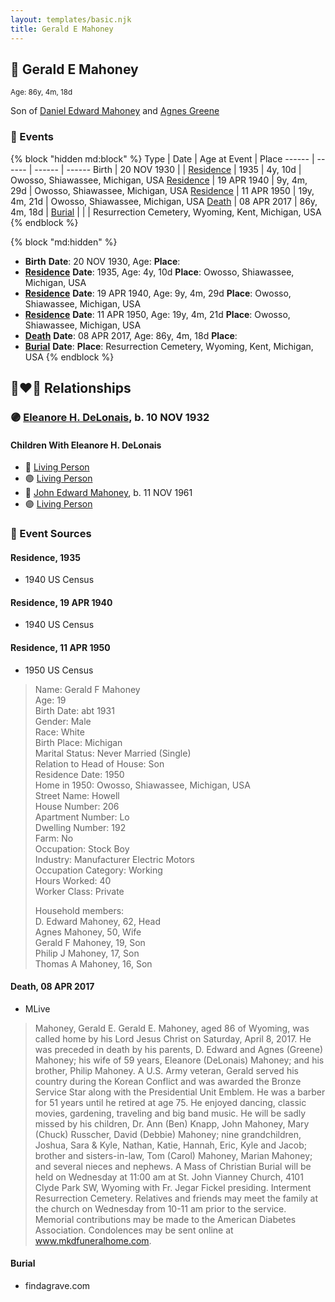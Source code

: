 ```yaml
---
layout: templates/basic.njk
title: Gerald E Mahoney
---
```

## 🔵 Gerald E Mahoney
<small>Age: 86y, 4m, 18d</small>

Son of [Daniel Edward Mahoney](/people/2/24117676) and [Agnes Greene](/people/1/15565254)

### 📆 Events

{% block "hidden md:block" %}
Type | Date | Age at Event | Place
------ | ------ | ------ | ------
Birth | 20 NOV 1930 |  |
[Residence](#event-event-0) | 1935 | 4y, 10d | Owosso, Shiawassee, Michigan, USA
[Residence](#event-event-1) | 19 APR 1940 | 9y, 4m, 29d | Owosso, Shiawassee, Michigan, USA
[Residence](#event-event-2) | 11 APR 1950 | 19y, 4m, 21d | Owosso, Shiawassee, Michigan, USA
[Death](#event-event-6) | 08 APR 2017 | 86y, 4m, 18d |
[Burial](#event-event-7) |  |  | Resurrection Cemetery, Wyoming, Kent, Michigan, USA
{% endblock %}

{% block "md:hidden" %}
- **Birth**
**Date**: 20 NOV 1930, Age:
**Place**:
- **[Residence](#event-event-0)**
**Date**: 1935, Age: 4y, 10d
**Place**: Owosso, Shiawassee, Michigan, USA
- **[Residence](#event-event-1)**
**Date**: 19 APR 1940, Age: 9y, 4m, 29d
**Place**: Owosso, Shiawassee, Michigan, USA
- **[Residence](#event-event-2)**
**Date**: 11 APR 1950, Age: 19y, 4m, 21d
**Place**: Owosso, Shiawassee, Michigan, USA
- **[Death](#event-event-6)**
**Date**: 08 APR 2017, Age: 86y, 4m, 18d
**Place**:
- **[Burial](#event-event-7)**
**Date**:
**Place**: Resurrection Cemetery, Wyoming, Kent, Michigan, USA
{% endblock %}

## 👩‍❤️‍👨 Relationships

### 🟣 [Eleanore H. DeLonais](/people/4/45463626), b. 10 NOV 1932

#### Children With Eleanore H. DeLonais
* 🔵 [Living Person](/people/5/57716919)
* 🟣 [Living Person](/people/8/82431921)
* 🔵 [John Edward Mahoney](/people/2/20318131), b. 11 NOV 1961
* 🟣 [Living Person](/people/6/6203854)
### 📰 Event Sources

#### <a id="event-event-0"></a> Residence, 1935
* 1940 US Census

#### <a id="event-event-1"></a> Residence, 19 APR 1940
* 1940 US Census

#### <a id="event-event-2"></a> Residence, 11 APR 1950
* 1950 US Census
>   
  > Name: Gerald F Mahoney  
  > Age: 19  
  > Birth Date: abt 1931  
  > Gender: Male  
  > Race: White  
  > Birth Place: Michigan  
  > Marital Status: Never Married (Single)  
  > Relation to Head of House: Son  
  > Residence Date: 1950  
  > Home in 1950: Owosso, Shiawassee, Michigan, USA  
  > Street Name: Howell  
  > House Number: 206  
  > Apartment Number: Lo  
  > Dwelling Number: 192  
  > Farm: No  
  > Occupation: Stock Boy  
  > Industry: Manufacturer Electric Motors  
  > Occupation Category: Working  
  > Hours Worked: 40  
  > Worker Class: Private  
  >   
  > Household members:  
  > D. Edward Mahoney, 62, Head  
  > Agnes Mahoney, 50, Wife  
  > Gerald F Mahoney, 19, Son  
  > Philip J Mahoney, 17, Son  
  > Thomas A Mahoney, 16, Son  
  >

#### <a id="event-event-6"></a> Death, 08 APR 2017
* MLive
>   
  > Mahoney, Gerald E. Gerald E. Mahoney, aged 86 of Wyoming, was called home by his Lord Jesus Christ on Saturday, April 8, 2017. He was preceded in death by his parents, D. Edward and Agnes (Greene) Mahoney; his wife of 59 years, Eleanore (DeLonais) Mahoney; and his brother, Philip Mahoney. A U.S. Army veteran, Gerald served his country during the Korean Conflict and was awarded the Bronze Service Star along with the Presidential Unit Emblem. He was a barber for 51 years until he retired at age 75. He enjoyed dancing, classic movies, gardening, traveling and big band music. He will be sadly missed by his children, Dr. Ann (Ben) Knapp, John Mahoney, Mary (Chuck) Russcher, David (Debbie) Mahoney; nine grandchildren, Joshua, Sara & Kyle, Nathan, Katie, Hannah, Eric, Kyle and Jacob; brother and sisters-in-law, Tom (Carol) Mahoney, Marian Mahoney; and several nieces and nephews. A Mass of Christian Burial will be held on Wednesday at 11:00 am at St. John Vianney Church, 4101 Clyde Park SW, Wyoming with Fr. Jegar Fickel presiding. Interment Resurrection Cemetery. Relatives and friends may meet the family at the church on Wednesday from 10-11 am prior to the service. Memorial contributions may be made to the American Diabetes Association. Condolences may be sent online at www.mkdfuneralhome.com.

#### <a id="event-event-7"></a> Burial
* findagrave.com
